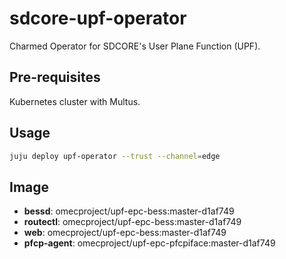 # sdcore-upf-operator

Charmed Operator for SDCORE's User Plane Function (UPF).


## Pre-requisites

Kubernetes cluster with Multus.

## Usage

```bash
juju deploy upf-operator --trust --channel=edge
```

## Image

- **bessd**: omecproject/upf-epc-bess:master-d1af749
- **routectl**: omecproject/upf-epc-bess:master-d1af749
- **web**: omecproject/upf-epc-bess:master-d1af749
- **pfcp-agent**: omecproject/upf-epc-pfcpiface:master-d1af749
